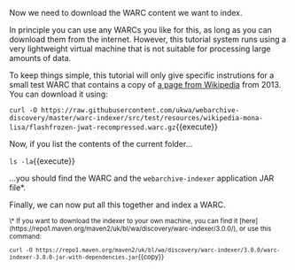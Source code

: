 Now we need to download the WARC content we want to index. 

In principle you can use any WARCs you like for this, as long as you can download them from the internet. However, this tutorial system runs using a very lightweight virtual machine that is not suitable for processing large amounts of data.

To keep things simple, this tutorial will only give specific instrutions for a small test WARC that contains a copy of [a page from Wikipedia](https://en.wikipedia.org/wiki/Mona_Lisa) from 2013. You can download it using:

`curl -O https://raw.githubusercontent.com/ukwa/webarchive-discovery/master/warc-indexer/src/test/resources/wikipedia-mona-lisa/flashfrozen-jwat-recompressed.warc.gz`{{execute}}

Now, if you list the contents of the current folder...

`ls -la`{{execute}}

...you should find the WARC and the `webarchive-indexer` application JAR file\*.

Finally, we can now put all this together and index a WARC.

<small>
\* If you want to download the indexer to your own machine, you can find it [here](https://repo1.maven.org/maven2/uk/bl/wa/discovery/warc-indexer/3.0.0/), or use this command:

`curl -O https://repo1.maven.org/maven2/uk/bl/wa/discovery/warc-indexer/3.0.0/warc-indexer-3.0.0-jar-with-dependencies.jar`{{copy}}

</small>